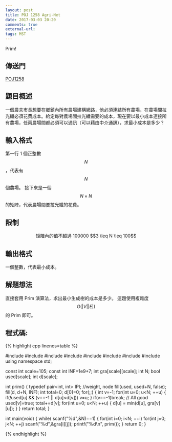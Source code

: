 ```yaml
---
layout: post
title: POJ 1258 Agri-Net
date: 2017-03-03 20:20
comments: true
external-url:
tags: MST
---
```


Prim!

## 傳送門
[POJ1258](http://poj.org/problem?id=1258)

## 題目概述
一個農夫市長想要在鄉鎮內所有農場建構網路，他必須連結所有農場，在農場間拉光纖必須花費成本。給定每對農場間拉光纖需要的成本，現在要以最小成本連接所有農場，任兩農場間都必須可以通訊（可以藉由中介通訊），求最小成本是多少？

## 輸入格式
第一行 1 個正整數 $$N$$ ，代表有 $$N$$ 個農場。
接下來是一個 $$N\times N$$ 的矩陣，代表農場間要拉光纖的花費。

## 限制

<center>
矩陣內的值不超過 100000
$$3 \leq N \leq 100$$
</center>

## 輸出格式
一個整數，代表最小成本。

## 解題想法
直接套用 Prim 演算法，求出最小生成樹的成本是多少。
這題使用複雜度 $$O(\left| V\right| \left| E\right| )$$ 的 Prim 即可。

## 程式碼:

{% highlight cpp linenos=table %}

#include <iostream>
#include <string>
#include <queue>
#include <functional>
#include <algorithm>
#include <cstdio>
#include <cstdlib>
#include <cstring>
using namespace std;

const int scale=105;
const int INF=1e9+7;
int gra[scale][scale];
int N;
bool used[scale];
int d[scale];

int prim() {
    typedef pair<int, int> IPI; //weight, node
    fill(used, used+N, false);
    fill(d, d+N, INF);
    int total=0;
    d[0]=0;
    for(;;) {
        int v=-1;
        for(int u=0; u<N; ++u) {
            if(!used[u] && (v==-1 || d[u]<d[v])) v=u;
        }
        if(v==-1)break; // All good
        used[v]=true;
        total+=d[v];
        for(int u=0; u<N; ++u) {
            d[u] = min(d[u], gra[v][u]);
        }
    }
    return total;
}

int main(void) {
    while( scanf("%d",&N)==1) {
        for(int i=0; i<N; ++i) for(int j=0; j<N; ++j)
            scanf("%d",&gra[i][j]);
        printf("%d\n", prim());
    }
    return 0;
}

{% endhighlight %}

